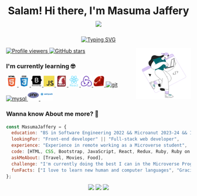 <h1 align="center">Salam! Hi there, I'm Masuma Jaffery <img src="https://media.giphy.com/media/hvRJCLFzcasrR4ia7z/giphy.gif" width="35"></h1>
<p align = "center"><a href="https://git.io/typing-svg"><img src="https://readme-typing-svg.herokuapp.com?font=Jost&size=28&pause=1000&color=1D68F7&width=435&lines=Practice+makes+knowledge+Perfect." alt="Typing SVG" /></a></p>
<p><img align="right" src="Images/Coder-M.gif" alt="coder-girl" width = "150" height = "140" /></p>   
<a href="https://komarev.com/ghpvc/?username=MasumaJaffery&color=blue">
  <img src="https://komarev.com/ghpvc/?username=MasumaJaffery&color=blue" alt="Profile viewers">
</a>
<a href="https://github.com/MasumaJaffery">
  <img alt="GitHub stars" src="https://img.shields.io/github/stars/MasumaJaffery?style=social">
</a>


### I'm currently learning 🤓
<p align="left">
  <a href="https://www.w3.org/html/" target="_blank">
    <img src="https://raw.githubusercontent.com/devicons/devicon/master/icons/html5/html5-original-wordmark.svg" alt="html5" width="30" height="30"/>
  </a>
  <a href="https://www.w3schools.com/css/" target="_blank">
    <img src="https://raw.githubusercontent.com/devicons/devicon/master/icons/css3/css3-original-wordmark.svg" alt="css3" width="30" height="30"/>
  </a> 
   <a href="https://getbootstrap.com/" target="_blank">
    <img src="https://raw.githubusercontent.com/devicons/devicon/master/icons/bootstrap/bootstrap-plain-wordmark.svg" alt="bootstrap" width="30" height="30"/>
  </a>
  <a href="https://developer.mozilla.org/en-US/docs/Web/JavaScript" target="_blank">
    <img src="https://raw.githubusercontent.com/devicons/devicon/master/icons/javascript/javascript-original.svg" alt="javascript" width="30" height="30"/>
  </a>
  <a href="https://rubyonrails.org" target="_blank">
    <img src="https://raw.githubusercontent.com/devicons/devicon/master/icons/rails/rails-original-wordmark.svg" alt="rails" width="30" height="30"/>
  </a> 
  <a href="https://reactjs.org/" target="_blank">
    <img src="https://raw.githubusercontent.com/devicons/devicon/master/icons/react/react-original-wordmark.svg" alt="react" width="30" height="30"/>
  </a>
  <a href="https://redux.js.org" target="_blank">
    <img src="https://raw.githubusercontent.com/devicons/devicon/master/icons/redux/redux-original.svg" alt="redux" width="30" height="30"/>
  </a>
  <a href="https://www.ruby-lang.org/en/" target="_blank">
    <img src="https://raw.githubusercontent.com/devicons/devicon/master/icons/ruby/ruby-original.svg" alt="ruby" width="30" height="30"/>
  </a>
  <a href="https://git-scm.com/" target="_blank">
    <img src="https://user-images.githubusercontent.com/59575502/127427975-18b027b4-dc7f-4616-b9b4-42019b54e8db.png" alt="git" width="30" height="30"/>
  </a>
  <a href="https://www.mysql.com/" target="_blank">
    <img src="https://user-images.githubusercontent.com/59575502/127428630-7563c6a0-4ce4-4b21-9473-b7c2b149f3c4.png" alt="mysql" width="30" height="30"/>
  </a>
   <a href="https://www.php.net/" target="_blank">
    <img src="https://raw.githubusercontent.com/devicons/devicon/master/icons/php/php-original.svg" alt="php" width="30" height="30"/>
  </a>
  <a href="https://webpack.js.org/" target="_blank">
    <img src="https://raw.githubusercontent.com/devicons/devicon/master/icons/webpack/webpack-original-wordmark.svg" alt="webpack" width="35" height="35"/>
  </a>
</p>

### Wanna know About me more? 🌈
```javascript
const MasumaJaffery = { 
  education: "BS in Software Engineering 2022 && Microanut 2023-24 && Interns-School 2024 ",
  lookingFor: "Front-end developer" || "Full-stack web developer",
  experience: "Experience in remote working as a Microverse student",
  code: [HTML, CSS, Bootstrap, JavaScript, React, Redux, Ruby, Ruby on Rails, MySql, PHP, Postgresql, Flutter, Figma ],
  askMeAbout: [Travel, Movies, Food],
  challenge: "I'm currently doing the best I can in the Microverse Program",
  funFacts: ["I love to learn new human and computer languages", "Gracias Microverse!, الحمد لله"]
};
```
<!--
**MasumaJaffery/MasumaJaffery** is a ✨ _special_ ✨ repository because its `README.md` (this file) appears on your GitHub profile

Here are some ideas to get you started:

- 🔭 I’m currently working on ...
- 🌱 I’m currently learning ...
- 👯 I’m looking to collaborate on ...
- 🤔 I’m looking for help with ...
- 💬 Ask me about ...
- 📫 How to reach me: ...
- 😄 Pronouns: ...
- ⚡ Fun fact: ...
-->

<p align="center">
  <img height="50%" width="auto" src="https://github-readme-stats.vercel.app/api?username=MasumaJaffery&show_icons=true&count_private=true&theme=rainbow&hide_border=true&hide=issues,contribs&bg_color=FFFFFFF">
  <img height="50%" width="auto" src="https://github-readme-stats.vercel.app/api/top-langs/?username=MasumaJaffery&layout=compact&hide_border=true&theme=rainbow&bg_color=FFFFFF&langs_count=6&hide=jupyter%20notebook,tex,css,php">
  <img src="https://github-readme-streak-stats.herokuapp.com?user=MasumaJaffery&theme=rainbow&hide_border=true&background=FFFFFF">
  <br>
  <br>
 </p>

